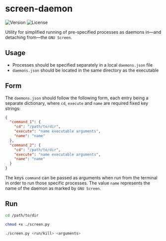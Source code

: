 # screen-daemon
![Version](https://img.shields.io/badge/version-v1.0-blue)
![License](https://img.shields.io/badge/license-GPLv3-orange)

Utility for simplified running of pre-specified processes as daemons in—and detaching from—the `GNU Screen`.

## Usage
- Processes should be specified separately in a local `daemons.json` file
- `daemons.json` should be located in the same directory as the executable

## Form
The `daemons.json` should follow the following form, each entry being a separate dictionary, where `cd`, `execute` and `name` are required fixed key strings:
```json
{
  "command_1": {
    "cd": "/path/to/dir",
    "execute": "name executable arguments",
    "name": "name"
  },
  "command_2": {
    "cd": "/path/to/dir",
    "execute": "name executable arguments",
    "name": "name"
  }
}
```
The keys `command` can be passed as arguments when run from the terminal in order to run those specific processes. The value `name` represents the name of the daemon as marked by `GNU Screen`.

## Run
```sh
cd /path/to/dir

chmod +x ./screen.py

./screen.py <run/kill> <arguments>
```
